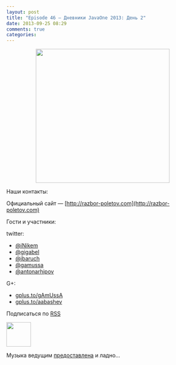 ```yaml
---
layout: post
title: "Episode 46 — Дневники JavaOne 2013: День 2"
date: 2013-09-25 08:29
comments: true
categories: 
---
```


<div class="separator" style="clear: both; text-align: center;">
<a href="https://raw.github.com/razbor-poletov/razbor-poletov.github.com/source/source/images/razbor_46_text.jpg" imageanchor="1" style="margin-left: 1em; margin-right: 1em;"><img border="0" height="350" src="https://raw.github.com/razbor-poletov/razbor-poletov.github.com/source/source/images/razbor_46_text.jpg" width="350" /></a>
</div>


Наши контакты:

Официальный сайт — [http://razbor-poletov.com](http://razbor-poletov.com)

Гости и участники:

twitter: 

 * [@iNikem](https://twitter.com/#!/iNikem) 
 * [@gigabel](https://twitter.com/#!/gigabel) 
 * [@jbaruch](https://twitter.com/#!/jbaruch) 
 * [@gamussa](https://twitter.com/#!/gamussa)
 * [@antonarhipov](https://twitter.com/#!/antonarhipov)

G+:

 * [gplus.to/gAmUssA](http://gplus.to/gAmUssA) 
 * [gplus.to/aabashev](http://gplus.to/aabashev) 

<!-- player goes here-->

<audio preload="none">
   <source src="http://traffic.libsyn.com/razborpoletov/razbor_46.mp3" type="audio/mp3" />
   Your browser does not support the audio tag.
</audio>

Подписаться по [RSS](http://feeds.feedburner.com/razbor-podcast)

<!-- episode file link goes here-->
<a href="http://traffic.libsyn.com/razborpoletov/razbor_46.mp3" imageanchor="1" style="clear: left; margin-bottom: 1em; margin-left: auto; margin-right: 2em;"><img border="0" height="64" src="http://2.bp.blogspot.com/-qkfh8Q--dks/T0gixAMzuII/AAAAAAAAHD0/O5LbF3vvBNQ/s200/1330127522_mp3.png" width="64" /></a>

Музыка ведущим [предоставлена](http://www.audiobank.fm/single-music/27/111/More-And-Less/) и ладно...